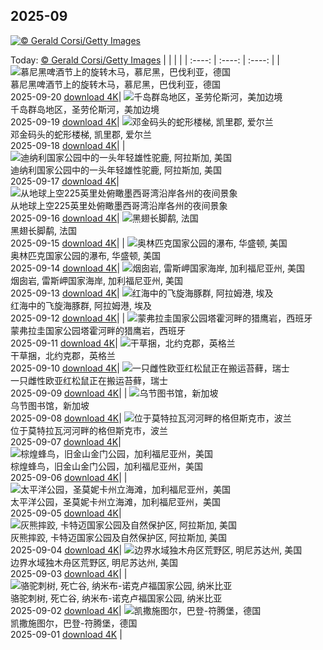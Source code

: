 ## 2025-09
[![© Gerald Corsi/Getty Images](https://cn.bing.com/th?id=OHR.IceOtters_ZH-CN5393791969_1920x1200.jpg&w=1000)](https://cn.bing.com/th?id=OHR.IceOtters_ZH-CN5393791969_1920x1200.jpg&pid=hp&w=3840&h=2160&rs=1&c=4)

Today: [© Gerald Corsi/Getty Images](https://cn.bing.com/th?id=OHR.IceOtters_ZH-CN5393791969_1920x1200.jpg&pid=hp&w=3840&h=2160&rs=1&c=4)
  |      |      |      |
| :----: | :----: | :----: |
| ![慕尼黑啤酒节上的旋转木马，慕尼黑，巴伐利亚，德国](https://cn.bing.com/th?id=OHR.OktoberfestSwing_ZH-CN5270146600_1920x1200.jpg&pid=hp&w=384&h=216&rs=1&c=4) <br/> 慕尼黑啤酒节上的旋转木马，慕尼黑，巴伐利亚，德国 <br/> 2025-09-20  [download 4K](https://cn.bing.com/th?id=OHR.OktoberfestSwing_ZH-CN5270146600_1920x1200.jpg&pid=hp&w=3840&h=2160&rs=1&c=4)| ![千岛群岛地区，圣劳伦斯河，美加边境](https://cn.bing.com/th?id=OHR.ThousandIslands_ZH-CN3197750437_1920x1200.jpg&pid=hp&w=384&h=216&rs=1&c=4) <br/> 千岛群岛地区，圣劳伦斯河，美加边境 <br/> 2025-09-19  [download 4K](https://cn.bing.com/th?id=OHR.ThousandIslands_ZH-CN3197750437_1920x1200.jpg&pid=hp&w=3840&h=2160&rs=1&c=4)| ![邓金码头的蛇形楼梯, 凯里郡, 爱尔兰](https://cn.bing.com/th?id=OHR.DunquinIreland_ZH-CN1418844818_1920x1200.jpg&pid=hp&w=384&h=216&rs=1&c=4) <br/> 邓金码头的蛇形楼梯, 凯里郡, 爱尔兰 <br/> 2025-09-18  [download 4K](https://cn.bing.com/th?id=OHR.DunquinIreland_ZH-CN1418844818_1920x1200.jpg&pid=hp&w=3840&h=2160&rs=1&c=4)|
| ![迪纳利国家公园中的一头年轻雄性驼鹿, 阿拉斯加, 美国](https://cn.bing.com/th?id=OHR.YoungMoose_ZH-CN4639410217_1920x1200.jpg&pid=hp&w=384&h=216&rs=1&c=4) <br/> 迪纳利国家公园中的一头年轻雄性驼鹿, 阿拉斯加, 美国 <br/> 2025-09-17  [download 4K](https://cn.bing.com/th?id=OHR.YoungMoose_ZH-CN4639410217_1920x1200.jpg&pid=hp&w=3840&h=2160&rs=1&c=4)| ![从地球上空225英里处俯瞰墨西哥湾沿岸各州的夜间景象](https://cn.bing.com/th?id=OHR.OzoneEarth_ZH-CN0993915980_1920x1200.jpg&pid=hp&w=384&h=216&rs=1&c=4) <br/> 从地球上空225英里处俯瞰墨西哥湾沿岸各州的夜间景象 <br/> 2025-09-16  [download 4K](https://cn.bing.com/th?id=OHR.OzoneEarth_ZH-CN0993915980_1920x1200.jpg&pid=hp&w=3840&h=2160&rs=1&c=4)| ![黑翅长脚鹬, 法国](https://cn.bing.com/th?id=OHR.Echasse_ZH-CN0670369582_1920x1200.jpg&pid=hp&w=384&h=216&rs=1&c=4) <br/> 黑翅长脚鹬, 法国 <br/> 2025-09-15  [download 4K](https://cn.bing.com/th?id=OHR.Echasse_ZH-CN0670369582_1920x1200.jpg&pid=hp&w=3840&h=2160&rs=1&c=4)|
| ![奥林匹克国家公园的瀑布, 华盛顿, 美国](https://cn.bing.com/th?id=OHR.HohWaterfall_ZH-CN0297269806_1920x1200.jpg&pid=hp&w=384&h=216&rs=1&c=4) <br/> 奥林匹克国家公园的瀑布, 华盛顿, 美国 <br/> 2025-09-14  [download 4K](https://cn.bing.com/th?id=OHR.HohWaterfall_ZH-CN0297269806_1920x1200.jpg&pid=hp&w=3840&h=2160&rs=1&c=4)| ![烟囱岩, 雷斯岬国家海岸, 加利福尼亚州, 美国](https://cn.bing.com/th?id=OHR.PointReyesSeashore_ZH-CN0076789582_1920x1200.jpg&pid=hp&w=384&h=216&rs=1&c=4) <br/> 烟囱岩, 雷斯岬国家海岸, 加利福尼亚州, 美国 <br/> 2025-09-13  [download 4K](https://cn.bing.com/th?id=OHR.PointReyesSeashore_ZH-CN0076789582_1920x1200.jpg&pid=hp&w=3840&h=2160&rs=1&c=4)| ![红海中的飞旋海豚群, 阿拉姆港, 埃及](https://cn.bing.com/th?id=OHR.SpinnerDolphins_ZH-CN9731341241_1920x1200.jpg&pid=hp&w=384&h=216&rs=1&c=4) <br/> 红海中的飞旋海豚群, 阿拉姆港, 埃及 <br/> 2025-09-12  [download 4K](https://cn.bing.com/th?id=OHR.SpinnerDolphins_ZH-CN9731341241_1920x1200.jpg&pid=hp&w=3840&h=2160&rs=1&c=4)|
| ![蒙弗拉圭国家公园塔霍河畔的猎鹰岩，西班牙](https://cn.bing.com/th?id=OHR.ExtremaduraJamon_ZH-CN1559355133_1920x1200.jpg&pid=hp&w=384&h=216&rs=1&c=4) <br/> 蒙弗拉圭国家公园塔霍河畔的猎鹰岩，西班牙 <br/> 2025-09-11  [download 4K](https://cn.bing.com/th?id=OHR.ExtremaduraJamon_ZH-CN1559355133_1920x1200.jpg&pid=hp&w=3840&h=2160&rs=1&c=4)| ![干草捆，北约克郡，英格兰](https://cn.bing.com/th?id=OHR.YorkshireHay_ZH-CN9097986997_1920x1200.jpg&pid=hp&w=384&h=216&rs=1&c=4) <br/> 干草捆，北约克郡，英格兰 <br/> 2025-09-10  [download 4K](https://cn.bing.com/th?id=OHR.YorkshireHay_ZH-CN9097986997_1920x1200.jpg&pid=hp&w=3840&h=2160&rs=1&c=4)| ![一只雌性欧亚红松鼠正在搬运苔藓，瑞士](https://cn.bing.com/th?id=OHR.SwissSquirrel_ZH-CN1499344455_1920x1200.jpg&pid=hp&w=384&h=216&rs=1&c=4) <br/> 一只雌性欧亚红松鼠正在搬运苔藓，瑞士 <br/> 2025-09-09  [download 4K](https://cn.bing.com/th?id=OHR.SwissSquirrel_ZH-CN1499344455_1920x1200.jpg&pid=hp&w=3840&h=2160&rs=1&c=4)|
| ![乌节图书馆，新加坡](https://cn.bing.com/th?id=OHR.OrchardLibrary_ZH-CN3578982798_1920x1200.jpg&pid=hp&w=384&h=216&rs=1&c=4) <br/> 乌节图书馆，新加坡 <br/> 2025-09-08  [download 4K](https://cn.bing.com/th?id=OHR.OrchardLibrary_ZH-CN3578982798_1920x1200.jpg&pid=hp&w=3840&h=2160&rs=1&c=4)| ![位于莫特拉瓦河河畔的格但斯克市，波兰](https://cn.bing.com/th?id=OHR.BlueGdansk_ZH-CN3328928509_1920x1200.jpg&pid=hp&w=384&h=216&rs=1&c=4) <br/> 位于莫特拉瓦河河畔的格但斯克市，波兰 <br/> 2025-09-07  [download 4K](https://cn.bing.com/th?id=OHR.BlueGdansk_ZH-CN3328928509_1920x1200.jpg&pid=hp&w=3840&h=2160&rs=1&c=4)| ![棕煌蜂鸟，旧金山金门公园，加利福尼亚州，美国](https://cn.bing.com/th?id=OHR.RufousHummer_ZH-CN1777072350_1920x1200.jpg&pid=hp&w=384&h=216&rs=1&c=4) <br/> 棕煌蜂鸟，旧金山金门公园，加利福尼亚州，美国 <br/> 2025-09-06  [download 4K](https://cn.bing.com/th?id=OHR.RufousHummer_ZH-CN1777072350_1920x1200.jpg&pid=hp&w=3840&h=2160&rs=1&c=4)|
| ![太平洋公园，圣莫妮卡州立海滩，加利福尼亚州，美国](https://cn.bing.com/th?id=OHR.SunsetPier_ZH-CN1202083395_1920x1200.jpg&pid=hp&w=384&h=216&rs=1&c=4) <br/> 太平洋公园，圣莫妮卡州立海滩，加利福尼亚州，美国 <br/> 2025-09-05  [download 4K](https://cn.bing.com/th?id=OHR.SunsetPier_ZH-CN1202083395_1920x1200.jpg&pid=hp&w=3840&h=2160&rs=1&c=4)| ![灰熊摔跤, 卡特迈国家公园及自然保护区, 阿拉斯加, 美国](https://cn.bing.com/th?id=OHR.WrestlingBears_ZH-CN6430637848_1920x1200.jpg&pid=hp&w=384&h=216&rs=1&c=4) <br/> 灰熊摔跤, 卡特迈国家公园及自然保护区, 阿拉斯加, 美国 <br/> 2025-09-04  [download 4K](https://cn.bing.com/th?id=OHR.WrestlingBears_ZH-CN6430637848_1920x1200.jpg&pid=hp&w=3840&h=2160&rs=1&c=4)| ![边界水域独木舟区荒野区, 明尼苏达州, 美国](https://cn.bing.com/th?id=OHR.MinnesotaWaters_ZH-CN6078521418_1920x1200.jpg&pid=hp&w=384&h=216&rs=1&c=4) <br/> 边界水域独木舟区荒野区, 明尼苏达州, 美国 <br/> 2025-09-03  [download 4K](https://cn.bing.com/th?id=OHR.MinnesotaWaters_ZH-CN6078521418_1920x1200.jpg&pid=hp&w=3840&h=2160&rs=1&c=4)|
| ![骆驼刺树, 死亡谷, 纳米布-诺克卢福国家公园, 纳米比亚](https://cn.bing.com/th?id=OHR.DeadvleiTrees_ZH-CN0967414858_1920x1200.jpg&pid=hp&w=384&h=216&rs=1&c=4) <br/> 骆驼刺树, 死亡谷, 纳米布-诺克卢福国家公园, 纳米比亚 <br/> 2025-09-02  [download 4K](https://cn.bing.com/th?id=OHR.DeadvleiTrees_ZH-CN0967414858_1920x1200.jpg&pid=hp&w=3840&h=2160&rs=1&c=4)| ![凯撒施图尔，巴登-符腾堡，德国](https://cn.bing.com/th?id=OHR.FieldKaiserstuhl_ZH-CN0467488834_1920x1200.jpg&pid=hp&w=384&h=216&rs=1&c=4) <br/> 凯撒施图尔，巴登-符腾堡，德国 <br/> 2025-09-01  [download 4K](https://cn.bing.com/th?id=OHR.FieldKaiserstuhl_ZH-CN0467488834_1920x1200.jpg&pid=hp&w=3840&h=2160&rs=1&c=4) |